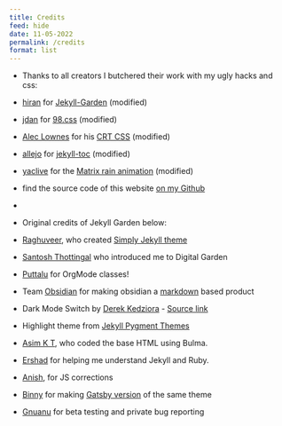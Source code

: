 ```yaml
---
title: Credits
feed: hide
date: 11-05-2022
permalink: /credits
format: list
---
```

-   Thanks to all creators I butchered their work with my ugly hacks and css:
-   [hiran](https://buymeacoffee.com/hiran) for [Jekyll-Garden](https://github.com/Jekyll-Garden/jekyll-garden.github.io) (modified)
-   [jdan](https://github.com/jdan/) for [98.css](https://jdan.github.io/98.css) (modified)
-   [Alec Lownes](https://aleclownes.com/) for his [CRT CSS](https://aleclownes.com/2017/02/01/crt-display.html) (modified)
-   [allejo](https://github.com/allejo/) for [jekyll-toc](https://github.com/allejo/jekyll-toc) (modified)
-   [yaclive](https://codepen.io/yaclive) for the [Matrix rain animation](https://codepen.io/yaclive/pen/EayLYO) (modified)


-   find the source code of this website [on my Github](https://github.com/LucasParsy/tuxlufr)

-   
-   Original credits of Jekyll Garden below:
-   [Raghuveer](https://github.com/rgvr), who created [Simply Jekyll theme](https://github.com/rgvr/simply-jekyll)
-   [Santosh Thottingal](https://github.com/santhoshtr) who introduced me to Digital Garden
-   [Puttalu](https://github.com/aashiks) for OrgMode classes!
-   Team [Obsidian](https://obsidian.md/) for making obsidian a [markdown](https://daringfireball.net/projects/markdown/) based product
-   Dark Mode Switch by [Derek Kedziora](https://github.com/derekkedziora) - [Source link](https://github.com/derekkedziora/jekyll-demo/blob/master/scripts/mode-switcher.js)
-   Highlight theme from [Jekyll Pygment Themes](https://github.com/jwarby/jekyll-pygments-themes)


- [Asim K T](https://github.com/asimkt), who coded the base HTML using Bulma. 
- [Ershad](https://github.com/ershad) for helping me understand Jekyll and Ruby. 
- [Anish](https://github.com/anishsheela), for JS corrections
- [Binny](https://github.com/binnyva) for making [Gatsby version](https://github.com/binnyva/gatsby-garden) of the same theme
- [Gnuanu](https://github.com/gnuanu) for beta testing and private bug reporting